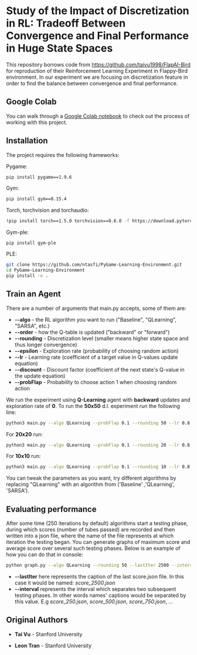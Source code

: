 # Study of the Impact of Discretization in RL: Tradeoff Between Convergence and Final Performance in Huge State Spaces

This repository borrows code from https://github.com/taivu1998/FlapAI-Bird for reproduction of their Reinforcement Learning Experiment in Flappy-Bird environment. In our experiment we are focusing on discretization feature in order to find the balance between convergence and final performance.

## Google Colab

You can walk through a [Google Colab notebook](https://colab.research.google.com/drive/1lMExzNABtF8oMpOh3EqbLdoTjHE_09fG?authuser=1#scrollTo=XB0YesYbfMvx) to check out the process of working with this project.

## Installation

The project requires the following frameworks:

Pygame:
```bash
pip install pygame==1.9.6
```
 
Gym:
```bash
pip install gym==0.15.4
```
 
Torch, torchvision and torchaudio:
```bash
!pip install torch==1.5.0 torchvision==0.6.0 -f https://download.pytorch.org/whl/torch_stable.html
```
 
Gym-ple:
```
pip install gym-ple
```
 
PLE:
```bash
git clone https://github.com/ntasfi/PyGame-Learning-Environment.git
cd PyGame-Learning-Environment
pip install -e .
```

## Train an Agent

There are a number of arguments that main.py accepts, some of them are:

* **--algo** - the RL algorithm you want to run ("Baseline", "QLearning", "SARSA", etc.)
* **--order** - how the Q-table is updated ("backward" or "forward")
* **--rounding** - Discretization level (smaller means higher state space and thus longer convergence)
* **--epsilon** - Exploration rate (probability of choosing random action)
* **--lr** - Learning rate (coefficient of a target value in Q-values update equation)
* **--discount** - Discount factor (coefficient of the next state's Q-value in the update equation)
* **--probFlap** - Probability to choose action 1 when choosing random action

We run the experiment using **Q-Learning** agent with **backward** updates and exploration rate of **0**.
To run the **50x50** d.l. experiment run the following line:
```bash
python3 main.py --algo QLearning --probFlap 0.1 --rounding 50 --lr 0.8 --order backward --epsilon 0
```
For **20x20** run:
```bash
python3 main.py --algo QLearning --probFlap 0.1 --rounding 20 --lr 0.8 --order backward --epsilon 0
```
For **10x10** run:
```bash
python3 main.py --algo QLearning --probFlap 0.1 --rounding 10 --lr 0.8 --order backward --epsilon 0
```

You can tweak the parameters as you want, try different algorithms by replacing "QLearning" with an algorithm from ('Baseline' ,'QLearning', 'SARSA').

## Evaluating performance

After some time (250 iterations by default) algorithms start a testing phase, during which scores (number of tubes passed) are recorded and then written into a json file, where the name of the file represents at which iteration the testing began. You can generate graphs of maximum score and average score over several such testing phases. Below is an example of how you can do that in console:

```bash
python graph.py --algo QLearning --rounding 50 --lastIter 2500 --interval 250
```

* **--lastIter** here represents the caption of the last score.json file. In this case it would be named: *score_2500.json*
* **--interval** represents the interval which separates two subsequent testing phases. In other words names' captions would be separated by this value. E.g *score_250.json*, *score_500.json*, *score_750.json*, ...

## Original Authors

* **Tai Vu** - Stanford University

* **Leon Tran** - Stanford University
